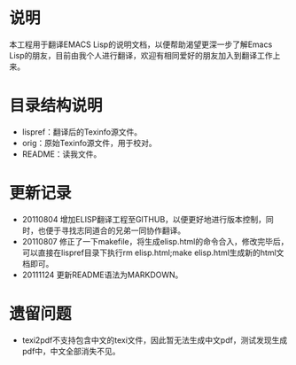 说明
========

本工程用于翻译EMACS Lisp的说明文档，以便帮助渴望更深一步了解Emacs Lisp的朋友，目前由我个人进行翻译，欢迎有相同爱好的朋友加入到翻译工作上来。

目录结构说明
========

* lispref：翻译后的Texinfo源文件。
* orig：原始Texinfo源文件，用于校对。
* README：读我文件。

更新记录
========

* 20110804
增加ELISP翻译工程至GITHUB，以便更好地进行版本控制，同时，也便于寻找志同道合的兄弟一同协作翻译。
* 20110807
修正了一下makefile，将生成elisp.html的命令合入，修改完毕后，可以直接在lispref目录下执行rm elisp.html;make elisp.html生成新的html文档即可。
* 20111124
更新README语法为MARKDOWN。

遗留问题
=========

* texi2pdf不支持包含中文的texi文件，因此暂无法生成中文pdf，测试发现生成pdf中，中文全部消失不见。
